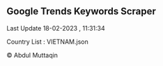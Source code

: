 

## Google Trends Keywords Scraper 
 
Last Update 18-02-2023 , 11:31:34

Country List :
VIETNAM.json



© Abdul Muttaqin 
